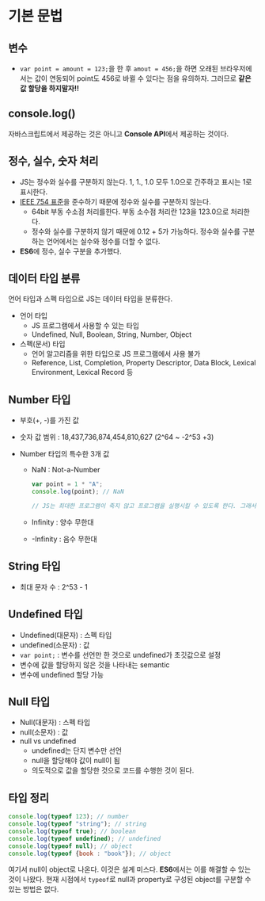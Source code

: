 # 기본 문법

## 변수  

* `var point = amount = 123;`을 한 후 `amout = 456;`을 하면 오래된 브라우저에서는 값이 연동되어 point도 456로 바뀔 수 있다는 점을 유의하자. 그러므로 **같은 값 할당을 하지말자!!**

## console.log()

  자바스크립트에서 제공하는 것은 아니고 **Console API**에서 제공하는 것이다.

## 정수, 실수, 숫자 처리

- JS는 정수와 실수를 구분하지 않는다. 1, 1., 1.0 모두 1.0으로 간주하고 표시는 1로 표시한다.
- [IEEE 754 표준](https://ko.wikipedia.org/wiki/IEEE_754)을 준수하기 때문에 정수와 실수를 구분하지 않는다.
  - 64bit 부동 수소점 처리를한다. 부동 소수점 처리란 123을 123.0으로 처리한다.
  - 정수와 실수를 구분하지 않기 때문에 0.12 + 5가 가능하다. 정수와 실수를 구분하는 언어에서는 실수와 정수를 더할 수 없다.
- **ES6**에 정수, 실수 구분을 추가했다. 

## 데이터 타입 분류

언어 타입과 스펙 타입으로 JS는 데이터 타입을 분류한다.

- 언어 타입
  - JS 프로그램에서 사용할 수 있는 타입
  - Undefined, Null, Boolean, String, Number, Object
- 스펙(문서) 타입
  - 언어 알고리즘을 위한 타입으로 JS 프로그램에서 사용 불가
  - Reference, List, Completion, Property Descriptor, Data Block, Lexical Environment, Lexical Record 등

## Number 타입

- 부호(+, -)를 가진 값

- 숫자 값 범위 : 18,437,736,874,454,810,627 (2^64 ~ -2^53 +3)

- Number 타입의 특수한 3개 값

  - NaN : Not-a-Number

    ```js
    var point = 1 * "A";
    console.log(point); // NaN
    
    // JS는 최대한 프로그램이 죽지 않고 프로그램을 실행시킬 수 있도록 한다. 그래서 Number 타입과 String 타입이 연산을 하려고 할 때 에러 대신 NaN라는 값을 출력한다.
    ```

  - Infinity : 양수 무한대

  - -Infinity : 음수 무한대

## String 타입

- 최대 문자 수 : 2^53 - 1 

## Undefined 타입

- Undefined(대문자) : 스펙 타입
- undefined(소문자) : 값
- `var point;` : 변수를 선언만 한 것으로 undefined가 초깃값으로 설정
- 변수에 값을 할당하지 않은 것을 나타내는 semantic
- 변수에 undefined 할당 가능

## Null 타입

- Null(대문자) : 스펙 타입
- null(소문자) : 값
- null vs undefined
  - undefined는 단지 변수만 선언
  - null을 할당해야 값이 null이 됨
  - 의도적으로 값을 할당한 것으로 코드를 수행한 것이 된다.

## 타입 정리

```js
console.log(typeof 123); // number
console.log(typeof "string"); // string
console.log(typeof true); // boolean
console.log(typeof undefined); // undefined
console.log(typeof null); // object
console.log(typeof {book : "book"}); // object
```

여기서 null이 object로 나온다. 이것은 설계 미스다. **ES6**에서는 이를 해결할 수 있는 것이 나왔다. 현재 시점에서 `typeof`로 null과 property로 구성된 object를 구분할 수 있는 방법은 없다.